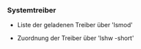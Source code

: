 ### Systemtreiber

* Liste der geladenen Treiber über 'lsmod'

* Zuordnung der Treiber über 'lshw -short'